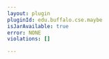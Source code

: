 ```yaml
---
layout: plugin
pluginId: edu.buffalo.cse.maybe
isJarAvailable: true
error: NONE
violations: []

---
```

